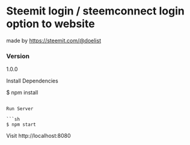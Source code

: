 # Steemit login / steemconnect login option to website

made by https://steemit.com/@doelist
### Version
1.0.0



Install Dependencies

$ npm install
```

Run Server

```sh
$ npm start
```

Visit http://localhost:8080

